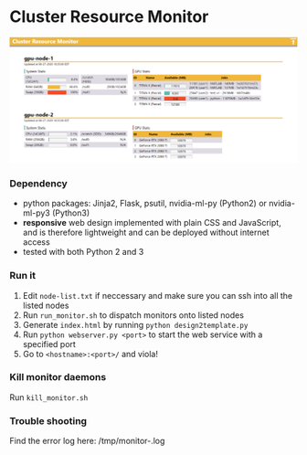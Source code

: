 # Cluster Resource Monitor

<p align="center"><img alt="default design" src="doc/img/default-design.png"></p>

### Dependency
* python packages: Jinja2, Flask, psutil, nvidia-ml-py (Python2) or nvidia-ml-py3 (Python3)
* **responsive** web design implemented with plain CSS and JavaScript, and is therefore lightweight and can be deployed without internet access
* tested with both Python 2 and 3

### Run it
1. Edit `node-list.txt` if neccessary and make sure you can ssh into all the listed nodes 
2. Run `run_monitor.sh` to dispatch monitors onto listed nodes
3. Generate `index.html` by running `python design2template.py`
4. Run `python webserver.py <port>` to start the web service with a specified port
5. Go to `<hostname>:<port>/` and viola!

### Kill monitor daemons
Run `kill_monitor.sh`

### Trouble shooting
Find the error log here: /tmp/monitor-<node name>.log

